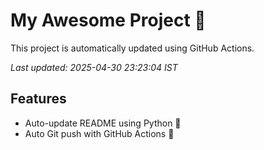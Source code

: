 # My Awesome Project 🚀

This project is automatically updated using GitHub Actions.

_Last updated: 2025-04-30 23:23:04 IST_

## Features
- Auto-update README using Python 🐍
- Auto Git push with GitHub Actions 🤖
